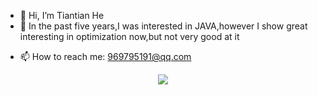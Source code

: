 - 👋 Hi, I’m Tiantian He
- 👀 In the past five years,I was interested in JAVA,however I show great interesting in optimization now,but not very good at it
<!-- - 🌱 I’m currently learning ...
- 💞️ I’m looking to collaborate on ... -->
- 📫 How to reach me: 969795191@qq.com

<div align=center>
<img src=https://github-readme-stats.vercel.app/api?username=TiantianUpup />
</div>




<!---
TiantianUpup/TiantianUpup is a ✨ special ✨ repository because its `README.md` (this file) appears on your GitHub profile.
You can click the Preview link to take a look at your changes.
--->
